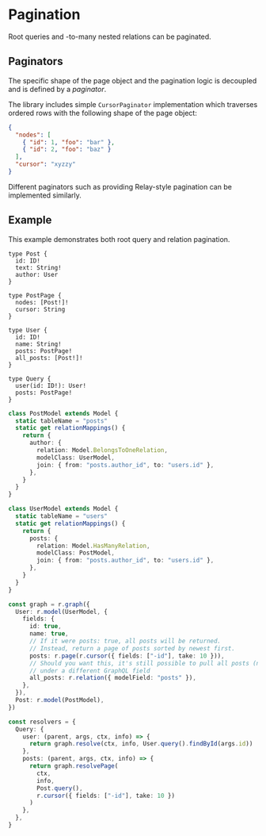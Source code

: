 # Pagination

Root queries and -to-many nested relations can be paginated.

## Paginators

The specific shape of the page object and the pagination logic is decoupled and is defined by a _paginator_.

The library includes simple `CursorPaginator` implementation which traverses ordered rows with the following shape of the page object:

```json
{
  "nodes": [
    { "id": 1, "foo": "bar" },
    { "id": 2, "foo": "baz" }
  ],
  "cursor": "xyzzy"
}
```

Different paginators such as providing Relay-style pagination can be implemented similarly.

## Example

This example demonstrates both root query and relation pagination.

```gql
type Post {
  id: ID!
  text: String!
  author: User
}

type PostPage {
  nodes: [Post!]!
  cursor: String
}

type User {
  id: ID!
  name: String!
  posts: PostPage!
  all_posts: [Post!]!
}

type Query {
  user(id: ID!): User!
  posts: PostPage!
}
```

```ts
class PostModel extends Model {
  static tableName = "posts"
  static get relationMappings() {
    return {
      author: {
        relation: Model.BelongsToOneRelation,
        modelClass: UserModel,
        join: { from: "posts.author_id", to: "users.id" },
      },
    }
  }
}

class UserModel extends Model {
  static tableName = "users"
  static get relationMappings() {
    return {
      posts: {
        relation: Model.HasManyRelation,
        modelClass: PostModel,
        join: { from: "posts.author_id", to: "users.id" },
      },
    }
  }
}

const graph = r.graph({
  User: r.model(UserModel, {
    fields: {
      id: true,
      name: true,
      // If it were posts: true, all posts will be returned.
      // Instead, return a page of posts sorted by newest first.
      posts: r.page(r.cursor({ fields: ["-id"], take: 10 })),
      // Should you want this, it's still possible to pull all posts (non-paginated)
      // under a different GraphQL field
      all_posts: r.relation({ modelField: "posts" }),
    },
  }),
  Post: r.model(PostModel),
})

const resolvers = {
  Query: {
    user: (parent, args, ctx, info) => {
      return graph.resolve(ctx, info, User.query().findById(args.id))
    },
    posts: (parent, args, ctx, info) => {
      return graph.resolvePage(
        ctx,
        info,
        Post.query(),
        r.cursor({ fields: ["-id"], take: 10 })
      )
    },
  },
}
```
